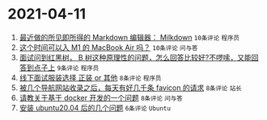 # 2021-04-11

1. [最近做的所见即所得的 Markdown 编辑器： Milkdown](https://www.v2ex.com/t/769835) `10条评论` `程序员`
1. [这个时间可以入 M1 的 MacBook Air 吗？](https://www.v2ex.com/t/769825) `10条评论` `问与答`
1. [面试问到红黑树， B 树这种原理性的问题，怎么回答比较好?不啰嗦，又能回答到点子上](https://www.v2ex.com/t/769849) `9条评论` `程序员`
1. [线下面试服装选择 正装 or 其他](https://www.v2ex.com/t/769852) `8条评论` `程序员`
1. [被几个导航网站收录之后，每天有好几千条 favicon 的请求](https://www.v2ex.com/t/769846) `8条评论` `站长`
1. [请教关于基于 docker 开发的一个问题](https://www.v2ex.com/t/769822) `8条评论` `问与答`
1. [安装 ubuntu20.04 后的几个问题](https://www.v2ex.com/t/769839) `6条评论` `Ubuntu`
